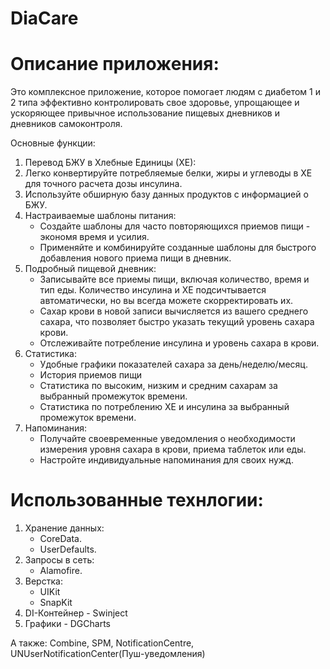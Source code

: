 # DiaCare
# Описание приложения:
Это комплексное приложение, которое помогает людям с диабетом 1 и 2 типа эффективно контролировать свое здоровье, упрощающее и ускоряющее привычное использование пищевых дневников и дневников самоконтроля.

Основные функции:
1) Перевод БЖУ в Хлебные Единицы (ХЕ):
2) Легко конвертируйте потребляемые белки, жиры и углеводы в ХЕ для точного расчета дозы инсулина.
3) Используйте обширную базу данных продуктов с информацией о БЖУ.
4) Настраиваемые шаблоны питания:
    - Создайте шаблоны для часто повторяющихся приемов пищи - экономя время и усилия.
    - Применяйте и комбинируйте созданные шаблоны для быстрого добавления нового приема пищи в дневник.
5) Подробный пищевой дневник:
    - Записывайте все приемы пищи, включая количество, время и тип еды. Количество инсулина и ХЕ подсичтывается автоматически, но вы всегда можете скорректировать их.
    - Сахар крови в новой записи вычисляется из вашего среднего сахара, что позволяет быстро указать текущий уровень сахара крови.
    - Отслеживайте потребление инсулина и уровень сахара в крови.
7) Статистика:
    - Удобные графики показателей сахара за день/неделю/месяц.
    - История приемов пищи
    - Статистика по высоким, низким и средним сахарам за выбранный промежуток времени.
    - Статистика по потреблению ХЕ и инсулина за выбранный промежуток времени.
8) Напоминания:
    - Получайте своевременные уведомления о необходимости измерения уровня сахара в крови, приема таблеток или еды.
    - Настройте индивидуальные напоминания для своих нужд.

# Использованные технлогии:
1) Хранение данных:
   - CoreData.
   - UserDefaults.
2) Запросы в сеть:
   - Alamofire.
3) Верстка:
   - UIKit
   - SnapKit
4) DI-Контейнер - Swinject
5) Графики - DGCharts

А также: Combine, SPM, NotificationCentre, UNUserNotificationCenter(Пуш-уведомления) 
